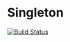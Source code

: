 # Singleton
[![Build Status](https://travis-ci.com/alexanderrichards/Singleton.svg?branch=master)](https://travis-ci.com/alexanderrichards/Singleton)
